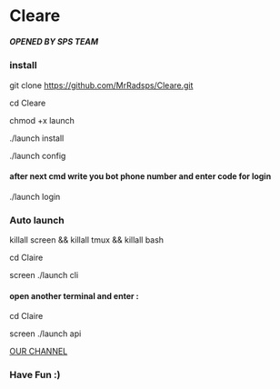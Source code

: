 # Cleare

##### OPENED BY SPS TEAM 

### install

git clone https://github.com/MrRadsps/Cleare.git

cd  Cleare

chmod +x launch

./launch install

./launch config

#### after next cmd write you bot phone number and enter code for login 

./launch login

### Auto launch

killall screen && killall tmux && killall bash 

cd Claire

screen ./launch cli

#### open another terminal and enter :

cd Claire

screen ./launch api

[OUR CHANNEL](https://t.me/joinchat/AAAAAE4lQOVgXks9iHubNw)

### Have Fun :)
